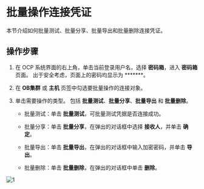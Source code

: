 # 批量操作连接凭证

本节介绍如何批量测试、批量分享、批量导出和批量删除连接凭证。

## 操作步骤

1. 在 OCP 系统界面的右上角，单击当前登录用户名，选择 **密码箱**，进入 **密码箱** 页面。
   出于安全考虑，页面上的密码均显示为 *******。

2. 在 **OB集群** 或 **主机** 页签中勾选要批量操作的连接对象。

3. 单击需要操作的类型。
   包括 **批量测试**、**批量分享**、**批量导出** 和 **批量删除**。

   * 批量测试：单击 **批量测试**，可批量测试凭据是否连接成功。

   * 批量分享：单击 **批量分享**，在弹出的对话框中选择 **接收人**，并单击 **确定**。

   * 批量导出：单击 **批量导出**，在弹出的对话框中输入加密密码，并单击 **导出**。

   * 批量删除：单击 **批量删除**，在弹出的对话框中单击 **删除**。

![1](https://obbusiness-private.oss-cn-shanghai.aliyuncs.com/doc/img/ocp/403-cn/%E6%89%B9%E9%87%8F%E6%93%8D%E4%BD%9C%E8%BF%9E%E6%8E%A5.png)
